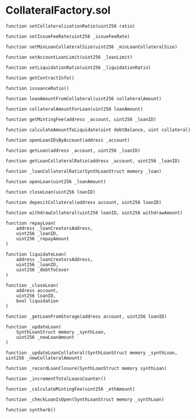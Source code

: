 # CollateralFactory.sol



```text
function setCollateralizationRatio(uint256 ratio)
```



```text
function setIssueFeeRate(uint256 _issueFeeRate)
```



```text
function setMinLoanCollateralSize(uint256 _minLoanCollateralSize)
```



```text
function setAccountLoanLimit(uint256 _loanLimit)
```



```text
function setLiquidationRatio(uint256 _liquidationRatio)
```



```text
function getContractInfo()
```



```text
function issuanceRatio()
```



```text
function loanAmountFromCollateral(uint256 collateralAmount)
```



```text
function collateralAmountForLoan(uint256 loanAmount)
```



```text
function getMintingFee(address _account, uint256 _loanID)
```



```text
function calculateAmountToLiquidate(uint debtBalance, uint collateral)
```



```text
function openLoanIDsByAccount(address _account)
```



```text
function getLoan(address _account, uint256 _loanID)
```



```text
function getLoanCollateralRatio(address _account, uint256 _loanID)
```



```text
function _loanCollateralRatio(SynthLoanStruct memory _loan)
```



```text
function openLoan(uint256 _loanAmount)
```



```text
function closeLoan(uint256 loanID)
```



```text
function depositCollateral(address account, uint256 loanID)
```



```text
function withdrawCollateral(uint256 loanID, uint256 withdrawAmount)
```



```text
function repayLoan(
    address _loanCreatorsAddress,
    uint256 _loanID,
    uint256 _repayAmount
)
```



```text
function liquidateLoan(
    address _loanCreatorsAddress,
    uint256 _loanID,
    uint256 _debtToCover
)
```



```text
function _closeLoan(
    address account,
    uint256 loanID,
    bool liquidation
)
```



```text
function _getLoanFromStorage(address account, uint256 loanID)
```



```text
function _updateLoan(
    SynthLoanStruct memory _synthLoan,
    uint256 _newLoanAmount
)
```



```text
function _updateLoanCollateral(SynthLoanStruct memory _synthLoan, uint256 _newCollateralAmount)
```



```text
function _recordLoanClosure(SynthLoanStruct memory synthLoan)
```



```text
function _incrementTotalLoansCounter()
```



```text
function _calculateMintingFee(uint256 _ethAmount)
```



```text
function _checkLoanIsOpen(SynthLoanStruct memory _synthLoan)
```



```text
function syntharb()
```

